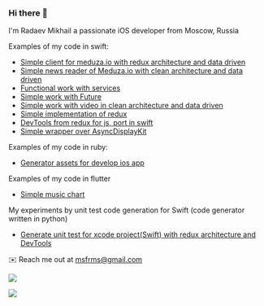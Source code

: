 ### Hi there 👋
I'm Radaev Mikhail a passionate iOS developer from Moscow, Russia

Examples of my code in swift:
- [Simple client for meduza.io with redux architecture and data driven](https://github.com/msfrms/ReduxNewsReader)
- [Simple news reader of Meduza.io with clean architecture and data driven](https://github.com/msfrms/NewsReader)
- [Functional work with services](https://github.com/msfrms/ServiceSwift)
- [Simple work with Future](https://github.com/msfrms/ConcurrentSwift)
- [Simple work with video in clean architecture and data driven](https://github.com/msfrms/SpliceApp)
- [Simple implementation of redux](https://github.com/msfrms/SReduxSwift)
- [DevTools from redux for js, port in swift](https://github.com/msfrms/MonitorDevToolsSwift)
- [Simple wrapper over AsyncDisplayKit](https://github.com/msfrms/ADKUtils)

Examples of my code in ruby:
- [Generator assets for develop ios app](https://github.com/msfrms/SwiftFigmaGenerator)

Examples of my code in flutter
- [Simple music chart](https://github.com/msfrms/TrachFlutter)

My experiments by unit test code generation for Swift (code generator written in python)
- [Generate unit test for xcode project(Swift) with redux architecture and DevTools](https://github.com/msfrms/UnitTestGenerator)

✉️ Reach me out at msfrms@gmail.com

![](https://github-readme-stats.vercel.app/api?username=msfrms&hide=contribs,stars)

![](https://github-readme-stats.vercel.app/api/top-langs/?username=msfrms&langs_count=10)
